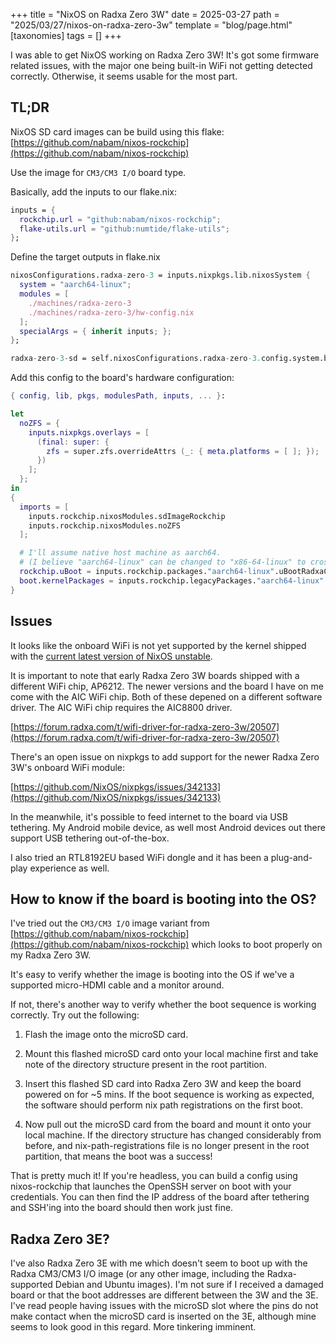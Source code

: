 +++
title = "NixOS on Radxa Zero 3W"
date = 2025-03-27
path = "2025/03/27/nixos-on-radxa-zero-3w"
template = "blog/page.html"
[taxonomies]
tags = []
+++

I was able to get NixOS working on Radxa Zero 3W! It's got some firmware related issues, with
the major one being built-in WiFi not getting detected correctly. Otherwise, it seems usable for
the most part.


## TL;DR

NixOS SD card images can be build using this flake:
[https://github.com/nabam/nixos-rockchip](https://github.com/nabam/nixos-rockchip)

Use the image for `CM3/CM3 I/O` board type.

<!-- TODO: I think the reason this probably works is.. (See boot source code (at home)). -->

Basically, add the inputs to our flake.nix:
```nix
inputs = {
  rockchip.url = "github:nabam/nixos-rockchip";
  flake-utils.url = "github:numtide/flake-utils";
};
```

Define the target outputs in flake.nix
```nix
nixosConfigurations.radxa-zero-3 = inputs.nixpkgs.lib.nixosSystem {
  system = "aarch64-linux";
  modules = [
    ./machines/radxa-zero-3
    ./machines/radxa-zero-3/hw-config.nix
  ];
  specialArgs = { inherit inputs; };
};

radxa-zero-3-sd = self.nixosConfigurations.radxa-zero-3.config.system.build.sdImage;
```

Add this config to the board's hardware configuration:
```nix
{ config, lib, pkgs, modulesPath, inputs, ... }:

let
  noZFS = {
    inputs.nixpkgs.overlays = [
      (final: super: {
        zfs = super.zfs.overrideAttrs (_: { meta.platforms = [ ]; });
      })
    ];
  };
in
{
  imports = [
    inputs.rockchip.nixosModules.sdImageRockchip
    inputs.rockchip.nixosModules.noZFS
  ];

  # I'll assume native host machine as aarch64.
  # (I believe "aarch64-linux" can be changed to "x86-64-linux" to cross-compile)
  rockchip.uBoot = inputs.rockchip.packages."aarch64-linux".uBootRadxaCM3IO;
  boot.kernelPackages = inputs.rockchip.legacyPackages."aarch64-linux".kernel_linux_6_12_rockchip;
}
```

## Issues

It looks like the onboard WiFi is not yet supported by the kernel shipped with the [current latest version
of NixOS unstable](https://github.com/NixOS/nixpkgs/commit/b6eaf97c6960d97350c584de1b6dcff03c9daf42).

It is important to note that early Radxa Zero 3W boards shipped with a different WiFi chip, AP6212. The
newer versions and the board I have on me come with the AIC WiFi chip. Both of these depened on a different
software driver. The AIC WiFi chip requires the AIC8800 driver.

[https://forum.radxa.com/t/wifi-driver-for-radxa-zero-3w/20507](https://forum.radxa.com/t/wifi-driver-for-radxa-zero-3w/20507)

There's an open issue on nixpkgs to add support for the newer Radxa Zero 3W's onboard WiFi module:

[https://github.com/NixOS/nixpkgs/issues/342133](https://github.com/NixOS/nixpkgs/issues/342133)

In the meanwhile, it's possible to feed internet to the board via USB tethering. My Android mobile device,
as well most Android devices out there support USB tethering out-of-the-box.

I also tried an RTL8192EU based WiFi dongle and it has been a plug-and-play experience as well.


## How to know if the board is booting into the OS?

I've tried out the `CM3/CM3 I/O` image variant from
[https://github.com/nabam/nixos-rockchip](https://github.com/nabam/nixos-rockchip)
which looks to boot properly on my Radxa Zero 3W.

It's easy to verify whether the image is booting into the OS if we've a supported micro-HDMI cable and a
monitor around.

If not, there's another way to verify whether the boot sequence is working correctly. Try out the following:

1. Flash the image onto the microSD card.

2. Mount this flashed microSD card onto your local machine first and take note of the directory structure
  present in the root partition.

3. Insert this flashed SD card into Radxa Zero 3W and keep the board powered on for ~5 mins. If the boot
  sequence is working as expected, the software should perform nix path registrations on the first boot.

4. Now pull out the microSD card from the board and mount it onto your local machine. If the directory
  structure has changed considerably from before, and nix-path-registrations file is no longer present in the
  root partition, that means the boot was a success!

That is pretty much it! If you're headless, you can build a config using nixos-rockchip that launches the
OpenSSH server on boot with your credentials. You can then find the IP address of the board after tethering
and SSH'ing into the board should then work just fine.


## Radxa Zero 3E?

I've also Radxa Zero 3E with me which doesn't seem to boot up with the Radxa CM3/CM3 I/O image (or any
other image, including the Radxa-supported Debian and Ubuntu images).
I'm not sure if I received a damaged board or that the boot addresses are different
between the 3W and the 3E. I've read people having issues with the microSD slot where the pins do not
make contact when the microSD card is inserted on the 3E, although mine seems to look good in this
regard. More tinkering imminent.
